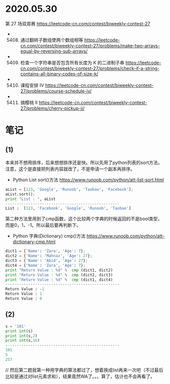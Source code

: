
# 2020.05.30

第 27 场双周赛 https://leetcode-cn.com/contest/biweekly-contest-27
- 5408. 通过翻转子数组使两个数组相等 https://leetcode-cn.com/contest/biweekly-contest-27/problems/make-two-arrays-equal-by-reversing-sub-arrays/
- 5409. 检查一个字符串是否包含所有长度为 K 的二进制子串 https://leetcode-cn.com/contest/biweekly-contest-27/problems/check-if-a-string-contains-all-binary-codes-of-size-k/
- 5410. 课程安排 IV https://leetcode-cn.com/contest/biweekly-contest-27/problems/course-schedule-iv/
- 5411. 摘樱桃 II https://leetcode-cn.com/contest/biweekly-contest-27/problems/cherry-pickup-ii/

# 笔记

## (1)

本来并不想用排序，后来想想排序还是快。所以先用了python列表的sort方法。注意，这个是直接把列表内容就改了，不是申请一个副本再排序。
- Python List sort()方法 https://www.runoob.com/python/att-list-sort.html
```py
aList = [123, 'Google', 'Runoob', 'Taobao', 'Facebook'];
aList.sort();
print "List : ", aList
--------------------------------------------------
List :  [123, 'Facebook', 'Google', 'Runoob', 'Taobao']
```

第二种方法里用到了cmp函数，这个比较两个字典的时候返回的不是bool类型，而是0，1，-1。所以最后要再判断下。
- Python 字典(Dictionary) cmp()方法 https://www.runoob.com/python/att-dictionary-cmp.html
```py
dict1 = {'Name': 'Zara', 'Age': 7};
dict2 = {'Name': 'Mahnaz', 'Age': 27};
dict3 = {'Name': 'Abid', 'Age': 27};
dict4 = {'Name': 'Zara', 'Age': 7};
print "Return Value : %d" %  cmp (dict1, dict2)
print "Return Value : %d" %  cmp (dict2, dict3)
print "Return Value : %d" %  cmp (dict1, dict4)
--------------------------------------------------
Return Value : -1
Return Value : 1
Return Value : 0
```

## (2)

```py
s = '101'
print int(s)
print int(s,2)
print int(s,16)
--------------------------------------------------
101
5
257
```

// 然后第二题我第一种用字典的算法都过了，想着换成list再来一次吧（不过最后比较是通过对list元素求和），结果竟然WA了。。。算了，估计也不会再看了。

